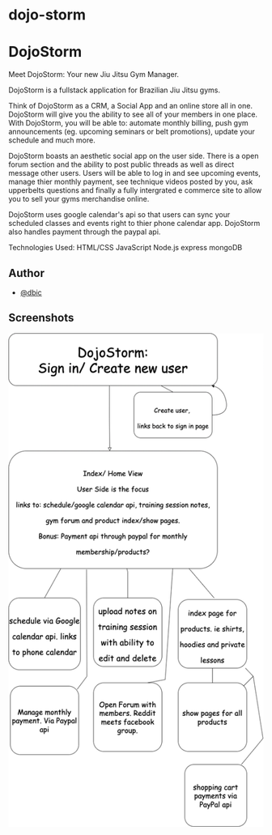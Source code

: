 # dojo-storm


# DojoStorm

Meet DojoStorm: Your new Jiu Jitsu Gym Manager.

DojoStorm is a fullstack application for Brazilian Jiu Jitsu gyms. 

Think of DojoStorm as a CRM, a Social App and an online store all in one. DojoStorm will give you the ability to see all of your members in one place. With DojoStorm, you will be able to: automate monthly billing, push gym announcements (eg. upcoming seminars or belt promotions), update your schedule and much more.


DojoStorm boasts an aesthetic social app on the user side. There is a open forum section and the ability to post 
public threads as well as direct message other users. 
Users will be able to log in and see upcoming events, manage thier monthly payment,
see technique videos posted by you, ask upperbelts questions and finally a fully intergrated e commerce site to allow you
to sell your gyms merchandise online. 

DojoStorm uses google calendar's api so that users can sync your scheduled classes and events right to thier phone calendar app. DojoStorm also handles payment
through the paypal api. 



Technologies Used:
HTML/CSS
JavaScript
Node.js 
express 
mongoDB



## Author

- [@dbic](https://www.github.com/idbic)


## Screenshots

![App Screenshot](./DojoStorm.drawio.png)